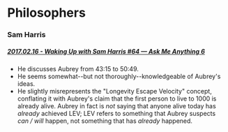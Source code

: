 

# Philosophers

### Sam Harris

##### [2017.02.16 - Waking Up with Sam Harris #64 — Ask Me Anything 6](https://www.youtube.com/watch?v=gMTuquaAC4w&t=43m15s)
- He discusses Aubrey from 43:15 to 50:49.
- He seems somewhat--but not thoroughly--knowledgeable of Aubrey's ideas.
- He slightly misrepresents the "Longevity Escape Velocity" concept, conflating it with Aubrey's claim that the first person to live to 1000 is already alive. Aubrey in fact is *not* saying that anyone alive today has *already* achieved LEV; LEV refers to something that Aubrey suspects *can / will* happen, not something that has *already* happened.
